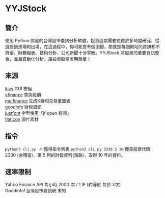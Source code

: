 # YYJStock
## 簡介
使用 Python 開發的台灣股市查詢分析軟體，投資股票需要花費許多時間研究，從選股到進場和出場，在這過程中，你可能會有個困擾，那就是每個網站的資訊都不齊全，財務報表、技術分析、公司新聞十分零散。YYJStock 將股票的重要資訊整合，並且自動化分析，讓投資股票省時簡單！
## 來源
[kivy](https://github.com/kivy/kivy) GUI 模組  
[yfinance](https://github.com/ranaroussi/yfinance) 查詢股價  
[mplfinance](https://github.com/matplotlib/mplfinance) 生成K線和交易量圖表    
[goodinfo](https://goodinfo.tw) 財報資訊  
[justfont](https://github.com/justfont/open-huninn-font) 字型使用「jf open 粉圓」  
[flaticon](https://www.flaticon.com) 圖片素材  
## 指令
```python3 cli.py -h``` 獲得指令列表
```python3 cli.py 2330 5 10``` 搜尋股票代碼 2330 (台積電)，第 5 列的財報資料(漲跌)，取得 10 年的資料。
## 速率限制
Yahoo Finance API 每小時 2000 次 / 1 IP (約等於 每秒 2次)  
Goodinfo! 台灣股市資訊網 未知  